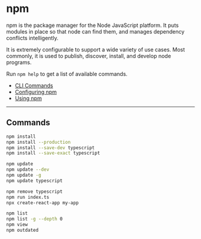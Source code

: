 # npm

npm is the package manager for the Node JavaScript platform. It puts modules in place so that node can find them, and manages dependency conflicts intelligently.

It is extremely configurable to support a wide variety of use cases. Most commonly, it is used to publish, discover, install, and develop node programs.

Run `npm help` to get a list of available commands.

- [CLI Commands](https://docs.npmjs.com/cli/v9/commands)
- [Configuring npm](https://docs.npmjs.com/cli/v9/configuring-npm)
- [Using npm](https://docs.npmjs.com/cli/v9/using-npm)

---

## Commands

```sh
npm install
npm install --production
npm install --save-dev typescript
npm install --save-exact typescript

npm update
npm update --dev
npm update -g
npm update typescript

npm remove typescript
npm run index.ts
npx create-react-app my-app

npm list
npm list -g --depth 0
npm view
npm outdated
```
